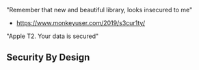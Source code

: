 "Remember that new and beautiful library, looks insecured to me" 
- https://www.monkeyuser.com/2019/s3cur1ty/

"Apple T2. Your data is secured"

## Security By Design